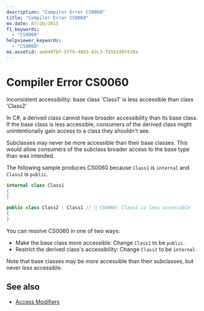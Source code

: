 ```yaml
---
description: "Compiler Error CS0060"
title: "Compiler Error CS0060"
ms.date: 07/20/2015
f1_keywords:
  - "CS0060"
helpviewer_keywords:
  - "CS0060"
ms.assetid: ae6d4fb7-5ff9-4883-82c3-f55b190f439a
---
```

# Compiler Error CS0060

Inconsistent accessibility: base class 'Class1' is less accessible than class 'Class2'

In C#, a derived class cannot have broader accessibility than its base class. If the base class is less accessible, consumers of the derived class might unintentionally gain access to a class they shouldn't see.

Subclasses may never be more accessible than their base classes. This would allow consumers of the subclass broader access to the base type than was intended.

The following sample produces CS0060 because `Class1` is `internal` and `Class2` is `public`.

```csharp
internal class Class1
{
}

public class Class2 : Class1 // 🛑 CS0060: Class1 is less accessible
{
}
```

You can resolve CS0060 in one of two ways:

- Make the base class more accessible: Change `Class1` to be `public`.
- Restrict the derived class's accessibility: Change `Class2` to be `internal`.

Note that base classes may be _more_ accessible than their subclasses, but never _less_ accessible.

## See also

- [Access Modifiers](../programming-guide/classes-and-structs/access-modifiers.md)
